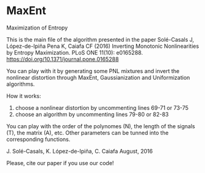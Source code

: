 # MaxEnt
Maximization of Entropy

This is the main file of the algorithm presented in the paper
Solé-Casals J, López-de-Ipiña Pena K, Caiafa CF (2016) Inverting Monotonic Nonlinearities by Entropy Maximization. PLoS ONE 11(10): e0165288. https://doi.org/10.1371/journal.pone.0165288

You can play with it by generating some PNL mixtures and invert the
nonlinear distortion through MaxEnt, Gaussianization and Uniformization
algorithms.

How it works:
1) choose a nonlinear distortion by uncommenting lines 69-71 or 73-75
2) choose an algorithm by uncommenting lines 79-80 or 82-83
 
You can play with the order of the polynomes (N), the length of the
signals (T), the matrix (A), etc. Other parameters can be tunned into the
corresponding functions.

J. Solé-Casals, K. López-de-Ipiña, C. Caiafa
August, 2016

Please, cite our paper if you use our code!
